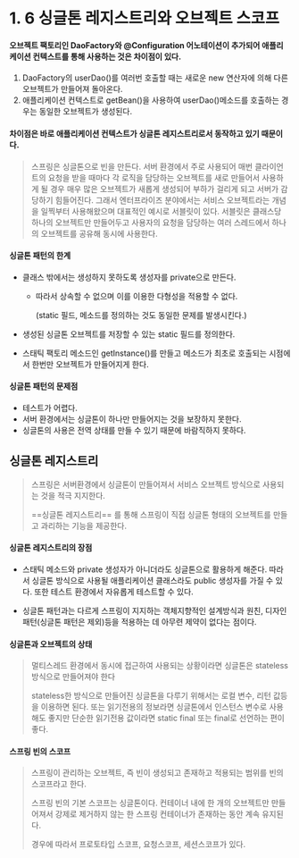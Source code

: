 # 1. 6 싱글톤 레지스트리와 오브젝트 스코프

#### 오브젝트 팩토리인 DaoFactory와 @Configuration 어노테이션이 추가되어 애플리케이션 컨텍스트를 통해 사용하는 것은 차이점이 있다. 

1. DaoFactory의 userDao()를 여러번 호출할 때는 새로운 new 연산자에 의해 다른 오브젝트가 만들어져 돌아온다.
2. 애플리케이션 컨텍스트로 getBean()을 사용하여 userDao()메소드를 호출하는 경우는 동일한 오브젝트가 생성된다.

#### 차이점은 바로 애플리케이션 컨텍스트가 싱글톤 레지스트리로서 동작하고 있기 때문이다. 

>  스프링은 싱글톤으로 빈을 만든다. 서버 환경에서 주로 사용되어 매번 클라이언트의 요청을 받을 때마다 각 로직을 담당하는 오브젝트를 새로 만들어서 사용하게 될 경우 매우 많은 오브젝트가 새롭게 생성되어 부하가 걸리게 되고 서버가 감당하기 힘들어진다. 그래서 엔터프라이즈 분야에서는 서비스 오브젝트라는 개념을 일찍부터 사용해왔으며 대표적인 예시로 서블릿이 있다. 서블릿은 클래스당 하나의 오브젝트만 만들어두고 사용자의 요청을 담당하는 여러 스레드에서 하나의 오브젝트를 공유해 동시에 사용한다.

#### 싱글톤 패턴의 한계 

- 클래스 밖에서는 생성하지 못하도록 생성자를 private으로 만든다.

  - 따라서 상속할 수 없으며 이를 이용한 다형성을 적용할 수 없다. 

    (static 필드, 메소드를 정의하는 것도 동일한 문제를 발생시킨다.)

- 생성된 싱글톤 오브젝트를 저장할 수 있는 static 필드를 정의한다.

- 스태틱 팩토리 메소드인 getInstance()를 만들고 메소드가 최초로 호출되는 시점에서 한번만 오브젝트가 만들어지게 한다. 

#### 싱글톤 패턴의 문제점

- 테스트가 어렵다. 
- 서버 환경에서는 싱글톤이 하나만 만들어지는 것을 보장하지 못한다.
- 싱글톤의 사용은 전역 상태를 만들 수 있기 때문에  바람직하지 못하다.



## 싱글톤 레지스트리 

> 스프링은 서버환경에서 싱글톤이 만들어져서 서비스 오브젝트 방식으로 사용되는 것을 적극 지지한다.
>
> ==싱글톤 레지스트리== 를 통해 스프링이 직접 싱글톤 형태의 오브젝트를 만들고 과리하는 기능을 제공한다. 

#### 싱글톤 레지스트리의 장점 

- 스태틱 메소드와 private 생성자가 아니더라도 싱글톤으로 활용하게 해준다. 따라서 싱글톤 방식으로 사용될 애플리케이션 클래스라도 public 생성자를 가질 수 있다. 또한 테스트 환경에서 자유롭게 테스트할 수 있다. 

- 싱글톤 패턴과는 다르게 스프링이 지지하는 객체지향적인 설계방식과 원친, 디자인 패턴(싱글톤 패턴은 제외)등을 적용하는 데 아무련 제약이 없다는 점이다. 

#### 싱글톤과 오브젝트의 상태

> 멀티스레드 환경에서 동시에 접근하여 사용되는 상황이라면 싱글톤은 stateless 방식으로 만들어져야 한다
>
> stateless한 방식으로 만들어진 싱글톤을 다루기 위해서는 로컬 변수,  리턴 값등을 이용하면 된다. 또는 읽기전용의 정보라면 싱글톤에서 인스턴스 변수로 사용해도 좋지만 단순한 읽기전용 값이라면 static final 또는 final로 선언하는 편이 좋다. 

#### 스프링 빈의 스코프

> 스프링이 관리하는 오브젝트, 즉 빈이 생성되고 존재하고 적용되는 범위를 빈의 스코프라고 한다.
>
> 스프링 빈의 기본 스코프는 싱글톤이다. 컨테이너 내에 한 개의 오브젝트만 만들어져서 강제로 제거하지 않는 한 스프링 컨테이너가 존재하는 동안 계속 유지된다. 
>
> 경우에 따라서 프로토타입 스코프, 요청스코프, 세션스코프가 있다.